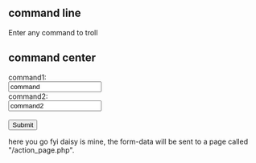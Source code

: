 ## command line
Enter any command to troll 

  <!DOCTYPE html>
<html>
<body>

<h2>command center</h2>

<form action="/action_page.php">
  <label for="fname">command1:</label><br>
  <input type="text" id="fname" name="fname" value="command"><br>
  <label for="lname">command2:</label><br>
  <input type="text" id="lname" name="lname" value="command2"><br><br>
  <input type="submit" value="Submit">
</form> 

<p>here you go fyi daisy is mine, the form-data will be sent to a page called "/action_page.php".</p>

</body>
</html>

